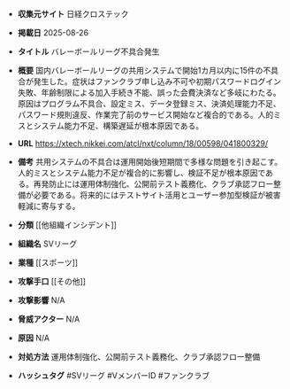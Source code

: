 - **収集元サイト**
日経クロステック

- **掲載日**
2025-08-26

- **タイトル**
バレーボールリーグ不具合発生

- **概要**
国内バレーボールリーグの共用システムで開始1カ月以内に15件の不具合が発生した。症状はファンクラブ申し込み不可や初期パスワードログイン失敗、年齢制限による加入手続き不能、誤った会費決済など多岐にわたる。原因はプログラム不具合、設定ミス、データ登録ミス、決済処理能力不足、パスワード規則違反、作業完了前のサービス開始など複合的である。人的ミスとシステム能力不足、構築遅延が根本原因である。

- **URL**
https://xtech.nikkei.com/atcl/nxt/column/18/00598/041800329/

- **備考**
共用システムの不具合は運用開始後短期間で多様な問題を引き起こす。人的ミスとシステム能力不足が複合的に影響し、検証不足が根本原因である。再発防止には運用体制強化、公開前テスト義務化、クラブ承認フロー整備が必要である。将来的にはテストサイト活用とユーザー参加型検証が被害軽減に寄与する。

- **分類**
[[他組織インシデント]]

- **組織名**
SVリーグ

- **業種**
[[スポーツ]]

- **攻撃手口**
[[その他]]

- **攻撃影響**
N/A

- **脅威アクター**
N/A

- **原因**
N/A

- **対処方法**
運用体制強化、公開前テスト義務化、クラブ承認フロー整備

- **ハッシュタグ**
#SVリーグ #VメンバーID #ファンクラブ
